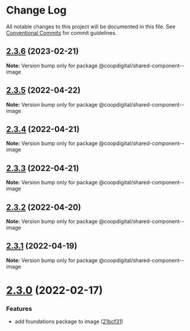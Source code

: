 # Change Log

All notable changes to this project will be documented in this file.
See [Conventional Commits](https://conventionalcommits.org) for commit guidelines.

## [2.3.6](https://github.com/coopdigital/coop-frontend/compare/@coopdigital/shared-component--image@2.3.5...@coopdigital/shared-component--image@2.3.6) (2023-02-21)

**Note:** Version bump only for package @coopdigital/shared-component--image





## [2.3.5](https://github.com/coopdigital/coop-frontend/compare/@coopdigital/shared-component--image@2.3.4...@coopdigital/shared-component--image@2.3.5) (2022-04-22)

**Note:** Version bump only for package @coopdigital/shared-component--image





## [2.3.4](https://github.com/coopdigital/coop-frontend/compare/@coopdigital/shared-component--image@2.3.3...@coopdigital/shared-component--image@2.3.4) (2022-04-21)

**Note:** Version bump only for package @coopdigital/shared-component--image





## [2.3.3](https://github.com/coopdigital/coop-frontend/compare/@coopdigital/shared-component--image@2.3.2...@coopdigital/shared-component--image@2.3.3) (2022-04-21)

**Note:** Version bump only for package @coopdigital/shared-component--image





## [2.3.2](https://github.com/coopdigital/coop-frontend/compare/@coopdigital/shared-component--image@2.3.1...@coopdigital/shared-component--image@2.3.2) (2022-04-20)

**Note:** Version bump only for package @coopdigital/shared-component--image





## [2.3.1](https://github.com/coopdigital/coop-frontend/compare/@coopdigital/shared-component--image@2.3.0...@coopdigital/shared-component--image@2.3.1) (2022-04-19)

**Note:** Version bump only for package @coopdigital/shared-component--image





# [2.3.0](https://github.com/coopdigital/coop-frontend/compare/@coopdigital/shared-component--image@2.2.9...@coopdigital/shared-component--image@2.3.0) (2022-02-17)


### Features

* add foundations package to image ([21bcf31](https://github.com/coopdigital/coop-frontend/commit/21bcf31e3bb0e154e7601c374658b4378fb0997e))
